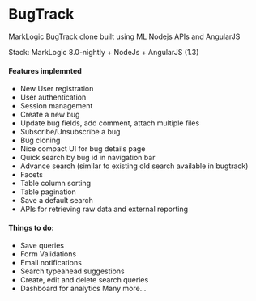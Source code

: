 # BugTrack
MarkLogic BugTrack clone built using ML Nodejs APIs and AngularJS

Stack: MarkLogic 8.0-nightly + NodeJs + AngularJS (1.3)

#### Features implemnted
+ New User registration
+ User authentication
+ Session management
+ Create a new bug
+ Update bug fields, add comment, attach multiple files
+ Subscribe/Unsubscribe a bug
+ Bug cloning
+ Nice compact UI for bug details page
+ Quick search by bug id in navigation bar
+ Advance search (similar to existing old search available in bugtrack)
+ Facets
+ Table column sorting
+ Table pagination
+ Save a default search
+ APIs for retrieving raw data and external reporting

#### Things to do:
+ Save queries
+ Form Validations
+ Email notifications
+ Search typeahead suggestions
+ Create, edit and delete search queries
+ Dashboard for analytics
Many more…
